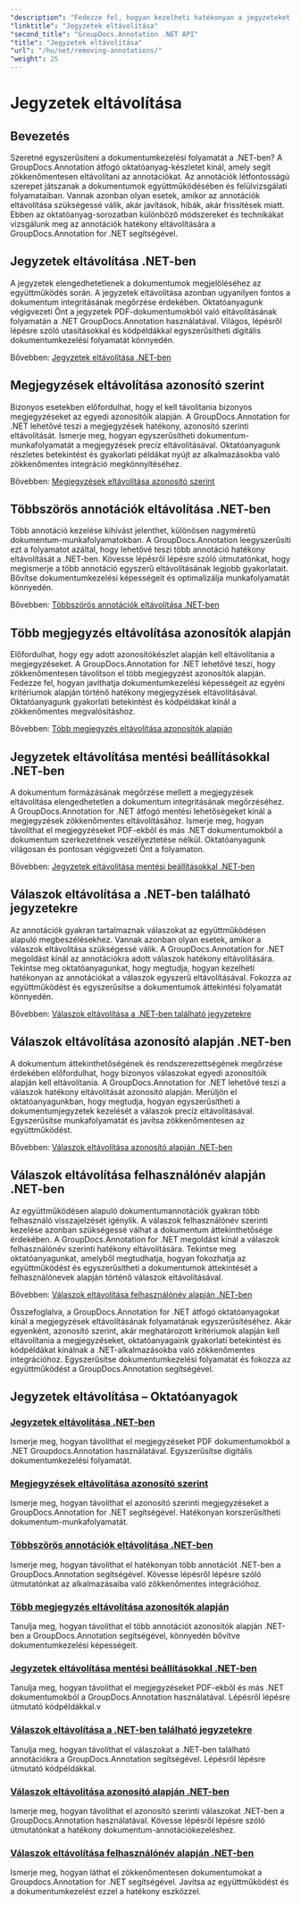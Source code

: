 ```yaml
---
"description": "Fedezze fel, hogyan kezelheti hatékonyan a jegyzeteket .NET-ben a GroupDocs.Annotation oktatóanyagaival. Egyszerűsítse dokumentum-munkafolyamatait és fokozza zökkenőmentesen az együttműködést."
"linktitle": "Jegyzetek eltávolítása"
"second_title": "GroupDocs.Annotation .NET API"
"title": "Jegyzetek eltávolítása"
"url": "/hu/net/removing-annotations/"
"weight": 25
---
```


# Jegyzetek eltávolítása

## Bevezetés

Szeretné egyszerűsíteni a dokumentumkezelési folyamatát a .NET-ben? A GroupDocs.Annotation átfogó oktatóanyag-készletet kínál, amely segít zökkenőmentesen eltávolítani az annotációkat. Az annotációk létfontosságú szerepet játszanak a dokumentumok együttműködésében és felülvizsgálati folyamataiban. Vannak azonban olyan esetek, amikor az annotációk eltávolítása szükségessé válik, akár javítások, hibák, akár frissítések miatt. Ebben az oktatóanyag-sorozatban különböző módszereket és technikákat vizsgálunk meg az annotációk hatékony eltávolítására a GroupDocs.Annotation for .NET segítségével.

## Jegyzetek eltávolítása .NET-ben
A jegyzetek elengedhetetlenek a dokumentumok megjelöléséhez az együttműködés során. A jegyzetek eltávolítása azonban ugyanilyen fontos a dokumentum integritásának megőrzése érdekében. Oktatóanyagunk végigvezeti Önt a jegyzetek PDF-dokumentumokból való eltávolításának folyamatán a .NET GroupDocs.Annotation használatával. Világos, lépésről lépésre szóló utasításokkal és kódpéldákkal egyszerűsítheti digitális dokumentumkezelési folyamatát könnyedén.

Bővebben: [Jegyzetek eltávolítása .NET-ben](./remove-annotations/)

## Megjegyzések eltávolítása azonosító szerint
Bizonyos esetekben előfordulhat, hogy el kell távolítania bizonyos megjegyzéseket az egyedi azonosítóik alapján. A GroupDocs.Annotation for .NET lehetővé teszi a megjegyzések hatékony, azonosító szerinti eltávolítását. Ismerje meg, hogyan egyszerűsítheti dokumentum-munkafolyamatát a megjegyzések precíz eltávolításával. Oktatóanyagunk részletes betekintést és gyakorlati példákat nyújt az alkalmazásokba való zökkenőmentes integráció megkönnyítéséhez.

Bővebben: [Megjegyzések eltávolítása azonosító szerint](./remove-annotations-by-id/)

## Többszörös annotációk eltávolítása .NET-ben
Több annotáció kezelése kihívást jelenthet, különösen nagyméretű dokumentum-munkafolyamatokban. A GroupDocs.Annotation leegyszerűsíti ezt a folyamatot azáltal, hogy lehetővé teszi több annotáció hatékony eltávolítását a .NET-ben. Kövesse lépésről lépésre szóló útmutatónkat, hogy megismerje a több annotáció egyszerű eltávolításának legjobb gyakorlatait. Bővítse dokumentumkezelési képességeit és optimalizálja munkafolyamatát könnyedén.

Bővebben: [Többszörös annotációk eltávolítása .NET-ben](./remove-multiple-annotations/)

## Több megjegyzés eltávolítása azonosítók alapján
Előfordulhat, hogy egy adott azonosítókészlet alapján kell eltávolítania a megjegyzéseket. A GroupDocs.Annotation for .NET lehetővé teszi, hogy zökkenőmentesen távolítson el több megjegyzést azonosítók alapján. Fedezze fel, hogyan javíthatja dokumentumkezelési képességeit az egyéni kritériumok alapján történő hatékony megjegyzések eltávolításával. Oktatóanyagunk gyakorlati betekintést és kódpéldákat kínál a zökkenőmentes megvalósításhoz.

Bővebben: [Több megjegyzés eltávolítása azonosítók alapján](./remove-multiple-annotations-by-ids/)

## Jegyzetek eltávolítása mentési beállításokkal .NET-ben
A dokumentum formázásának megőrzése mellett a megjegyzések eltávolítása elengedhetetlen a dokumentum integritásának megőrzéséhez. A GroupDocs.Annotation for .NET átfogó mentési lehetőségeket kínál a megjegyzések zökkenőmentes eltávolításához. Ismerje meg, hogyan távolíthat el megjegyzéseket PDF-ekből és más .NET dokumentumokból a dokumentum szerkezetének veszélyeztetése nélkül. Oktatóanyagunk világosan és pontosan végigvezeti Önt a folyamaton.

Bővebben: [Jegyzetek eltávolítása mentési beállításokkal .NET-ben](./remove-annotations-using-save-options/)

## Válaszok eltávolítása a .NET-ben található jegyzetekre
Az annotációk gyakran tartalmaznak válaszokat az együttműködésen alapuló megbeszélésekhez. Vannak azonban olyan esetek, amikor a válaszok eltávolítása szükségessé válik. A GroupDocs.Annotation for .NET megoldást kínál az annotációkra adott válaszok hatékony eltávolítására. Tekintse meg oktatóanyagunkat, hogy megtudja, hogyan kezelheti hatékonyan az annotációkat a válaszok egyszerű eltávolításával. Fokozza az együttműködést és egyszerűsítse a dokumentumok áttekintési folyamatát könnyedén.

Bővebben: [Válaszok eltávolítása a .NET-ben található jegyzetekre](./remove-replies-to-annotations/)

## Válaszok eltávolítása azonosító alapján .NET-ben
A dokumentum áttekinthetőségének és rendszerezettségének megőrzése érdekében előfordulhat, hogy bizonyos válaszokat egyedi azonosítóik alapján kell eltávolítania. A GroupDocs.Annotation for .NET lehetővé teszi a válaszok hatékony eltávolítását azonosító alapján. Merüljön el oktatóanyagunkban, hogy megtudja, hogyan egyszerűsítheti a dokumentumjegyzetek kezelését a válaszok precíz eltávolításával. Egyszerűsítse munkafolyamatát és javítsa zökkenőmentesen az együttműködést.

Bővebben: [Válaszok eltávolítása azonosító alapján .NET-ben](./remove-replies-by-id/)

## Válaszok eltávolítása felhasználónév alapján .NET-ben
Az együttműködésen alapuló dokumentumannotációk gyakran több felhasználó visszajelzését igénylik. A válaszok felhasználónév szerinti kezelése azonban szükségessé válhat a dokumentum áttekinthetősége érdekében. A GroupDocs.Annotation for .NET megoldást kínál a válaszok felhasználónév szerinti hatékony eltávolítására. Tekintse meg oktatóanyagunkat, amelyből megtudhatja, hogyan fokozhatja az együttműködést és egyszerűsítheti a dokumentumok áttekintését a felhasználónevek alapján történő válaszok eltávolításával.

Bővebben: [Válaszok eltávolítása felhasználónév alapján .NET-ben](./remove-replies-by-username/)

Összefoglalva, a GroupDocs.Annotation for .NET átfogó oktatóanyagokat kínál a megjegyzések eltávolításának folyamatának egyszerűsítéséhez. Akár egyenként, azonosító szerint, akár meghatározott kritériumok alapján kell eltávolítania a megjegyzéseket, oktatóanyagaink gyakorlati betekintést és kódpéldákat kínálnak a .NET-alkalmazásokba való zökkenőmentes integrációhoz. Egyszerűsítse dokumentumkezelési folyamatát és fokozza az együttműködést a GroupDocs.Annotation segítségével.
## Jegyzetek eltávolítása – Oktatóanyagok
### [Jegyzetek eltávolítása .NET-ben](./remove-annotations/)
Ismerje meg, hogyan távolíthat el megjegyzéseket PDF dokumentumokból a .NET Groupdocs.Annotation használatával. Egyszerűsítse digitális dokumentumkezelési folyamatát.
### [Megjegyzések eltávolítása azonosító szerint](./remove-annotations-by-id/)
Ismerje meg, hogyan távolíthat el azonosító szerinti megjegyzéseket a GroupDocs.Annotation for .NET segítségével. Hatékonyan korszerűsítheti dokumentum-munkafolyamatát.
### [Többszörös annotációk eltávolítása .NET-ben](./remove-multiple-annotations/)
Ismerje meg, hogyan távolíthat el hatékonyan több annotációt .NET-ben a GroupDocs.Annotation segítségével. Kövesse lépésről lépésre szóló útmutatónkat az alkalmazásaiba való zökkenőmentes integrációhoz.
### [Több megjegyzés eltávolítása azonosítók alapján](./remove-multiple-annotations-by-ids/)
Tanulja meg, hogyan távolíthat el több annotációt azonosítók alapján .NET-ben a GroupDocs.Annotation segítségével, könnyedén bővítve dokumentumkezelési képességeit.
### [Jegyzetek eltávolítása mentési beállításokkal .NET-ben](./remove-annotations-using-save-options/)
Tanulja meg, hogyan távolíthat el megjegyzéseket PDF-ekből és más .NET dokumentumokból a GroupDocs.Annotation használatával. Lépésről lépésre útmutató kódpéldákkal.v
### [Válaszok eltávolítása a .NET-ben található jegyzetekre](./remove-replies-to-annotations/)
Tanulja meg, hogyan távolíthat el válaszokat a .NET-ben található annotációkra a GroupDocs.Annotation segítségével. Lépésről lépésre útmutató kódpéldákkal.
### [Válaszok eltávolítása azonosító alapján .NET-ben](./remove-replies-by-id/)
Ismerje meg, hogyan távolíthat el azonosító szerinti válaszokat .NET-ben a GroupDocs.Annotation használatával. Kövesse lépésről lépésre szóló útmutatónkat a hatékony dokumentum-annotációkezeléshez.
### [Válaszok eltávolítása felhasználónév alapján .NET-ben](./remove-replies-by-username/)
Ismerje meg, hogyan láthat el zökkenőmentesen dokumentumokat a Groupdocs.Annotation for .NET segítségével. Javítsa az együttműködést és a dokumentumkezelést ezzel a hatékony eszközzel.